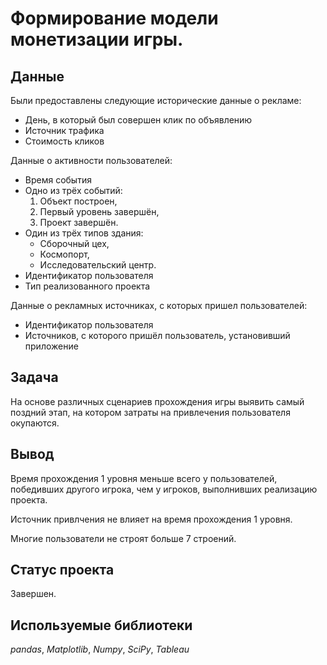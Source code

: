 # Формирование модели монетизации игры.

## Данные

Были предоставлены следующие исторические данные о рекламе:

- День, в который был совершен клик по объявлению
- Источник трафика
- Стоимость кликов

Данные о активности пользователей:

- Время события
- Одно из трёх событий:
    1. Объект построен,
    2. Первый уровень завершён,
    3. Проект завершён.
- Один из трёх типов здания:
  - Сборочный цех,
  - Космопорт,
  - Исследовательский центр.
- Идентификатор пользователя
- Тип реализованного проекта

Данные о рекламных источниках, с которых пришел пользователей:

- Идентификатор пользователя
- Источников, с которого пришёл пользователь, установивший приложение

## Задача

На основе различных сценариев прохождения игры выявить самый поздний этап, на котором затраты на привлечения пользователя окупаются.

## Вывод

Время прохождения 1 уровня меньше всего у пользователей, победивших другого игрока, чем у игроков, выполнивших реализацию проекта.

Источник привлчения не влияет на время прохождения 1 уровня.

Многие пользователи не строят больше 7 строений.

## Статус проекта

Завершен.

## Используемые библиотеки
*pandas*, *Matplotlib*,  *Numpy*, *SciPy*, *Tableau*

